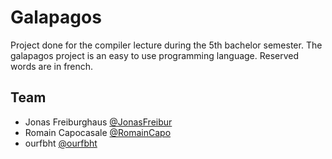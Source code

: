 # Galapagos

Project done for the compiler lecture during the 5th bachelor semester.
The galapagos project is an easy to use programming language.
Reserved words are in french.

## Team

* Jonas Freiburghaus [@JonasFreibur](https://github.com/JonasFreibur)
* Romain Capocasale [@RomainCapo](https://github.com/RomainCapo)
* ourfbht [@ourfbht](https://github.com/ourfbht)
